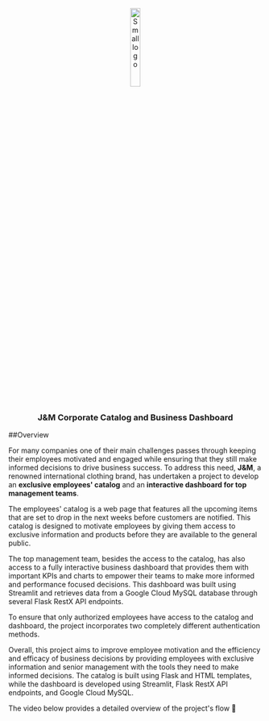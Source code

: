 <p align="center">
  <img src="https://user-images.githubusercontent.com/114337279/230568710-9de5ffda-ff76-4f74-9762-4878a7221d52.png" alt="Small logo" width="20%">
</p>
<h3 align="center">J&M Corporate Catalog and Business Dashboard</h3>

##Overview

For many companies one of their main challenges passes through keeping their employees motivated and engaged while ensuring that they still make informed decisions to drive business success. To address this need, **J&M**, a renowned international clothing brand, has undertaken a project to develop an **exclusive employees' catalog** and an **interactive dashboard for top management teams**.

The employees' catalog is a web page that features all the upcoming items that are set to drop in the next weeks before customers are notified. This catalog is designed to motivate employees by giving them access to exclusive information and products before they are available to the general public.

The top management team, besides the access to the catalog, has also access to a fully interactive business dashboard that provides them with important KPIs and charts to empower their teams to make more informed and performance focused decisions. This dashboard was built using Streamlit and retrieves data from a Google Cloud MySQL database through several Flask RestX API endpoints.

To ensure that only authorized employees have access to the catalog and dashboard, the project incorporates two completely different authentication methods.

Overall, this project aims to improve employee motivation and the efficiency and efficacy of business decisions by providing employees with exclusive information and senior management with the tools they need to make informed decisions. The catalog is built using Flask and HTML templates, while the dashboard is developed using Streamlit, Flask RestX API endpoints, and Google Cloud MySQL. 

The video below provides a detailed overview of the project's flow 🔽
